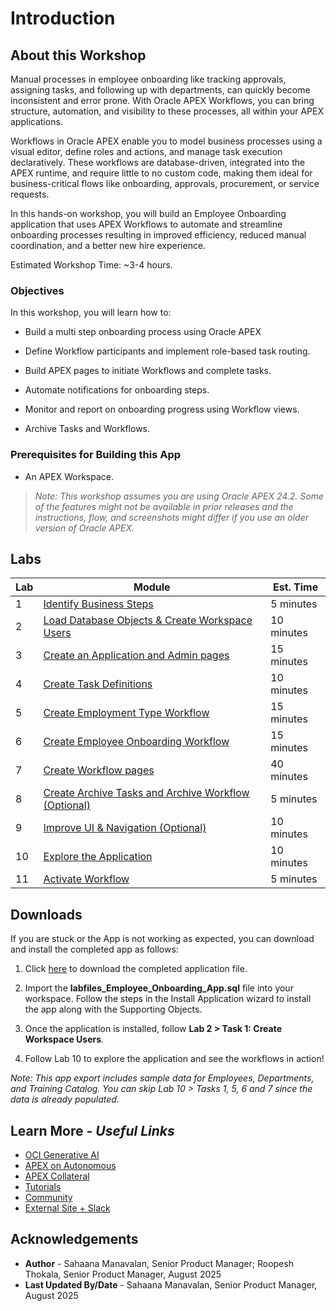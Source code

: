 # Introduction

## About this Workshop

Manual processes in employee onboarding like tracking approvals, assigning tasks, and following up with departments, can quickly become inconsistent and error prone. With Oracle APEX Workflows, you can bring structure, automation, and visibility to these processes, all within your APEX applications.

Workflows in Oracle APEX enable you to model business processes using a visual editor, define roles and actions, and manage task execution declaratively. These workflows are database-driven, integrated into the APEX runtime, and require little to no custom code, making them ideal for business-critical flows like onboarding, approvals, procurement, or service requests.

In this hands-on workshop, you will build an Employee Onboarding application that uses APEX Workflows to automate and streamline onboarding processes resulting in improved efficiency, reduced manual coordination, and a better new hire experience.

Estimated Workshop Time: ~3-4 hours.

### Objectives

In this workshop, you will learn how to:

- Build a multi step onboarding process using Oracle APEX

- Define Workflow participants and implement role-based task routing.

- Build APEX pages to initiate Workflows and complete tasks.

- Automate notifications for onboarding steps.

- Monitor and report on onboarding progress using Workflow views.

- Archive Tasks and Workflows.

### Prerequisites for Building this App

- An APEX Workspace.

>*Note: This workshop assumes you are using Oracle APEX 24.2. Some of the features might not be available in prior releases and the instructions, flow, and screenshots might differ if you use an older version of Oracle APEX.*

## Labs

| Lab |  Module | Est. Time |
| --- | --- | --- |
| 1 | [Identify Business Steps](?lab=1-identify-business-steps) | 5 minutes |
| 2 | [Load Database Objects & Create Workspace Users](?lab=2-data-load) | 10 minutes |
| 3 | [Create an Application and Admin pages](?lab=3-create-app) | 15 minutes |
| 4 | [Create Task Definitions](?lab=4-create-tasks) | 10 minutes |
| 5 | [Create Employment Type Workflow](?lab=5-create-emp-type-wf) | 15 minutes |
| 6 | [Create Employee Onboarding Workflow](?lab=6-create-empon-wf) | 15 minutes |
| 7 | [Create Workflow pages](?lab=7-create-workflow-pages) | 40 minutes |
| 8 | [Create Archive Tasks and Archive Workflow (Optional)](?lab=8-archived-tasks) | 5 minutes |
| 9 | [Improve UI & Navigation (Optional)](?lab=9-improve-ui) | 10 minutes |
| 10 | [Explore the Application](?lab=10-running-the-app) | 10 minutes |
| 11 | [Activate Workflow](?lab=11-activate-workflow) | 5 minutes |

## Downloads

If you are stuck or the App is not working as expected, you can download and install the completed app as follows:

1. Click [here](https://c4u04.objectstorage.us-ashburn-1.oci.customer-oci.com/p/EcTjWk2IuZPZeNnD_fYMcgUhdNDIDA6rt9gaFj_WZMiL7VvxPBNMY60837hu5hga/n/c4u04/b/livelabsfiles/o/labfiles%2FEmployee_Onboarding_App.sql) to download the completed application file.

2. Import the **labfiles\_Employee\_Onboarding\_App.sql** file into your workspace. Follow the steps in the Install Application wizard to install the app along with the Supporting Objects.

3. Once the application is installed, follow **Lab 2 > Task 1: Create Workspace Users**.

4. Follow Lab 10 to explore the application and see the workflows in action!

*Note: This app export includes sample data for Employees, Departments, and Training Catalog. You can skip Lab 10 > Tasks 1, 5, 6 and 7 since the data is already populated.*

## Learn More - *Useful Links*

- [OCI Generative AI](https://www.oracle.com/artificial-intelligence/generative-ai/large-language-models/)
- [APEX on Autonomous](https://apex.oracle.com/autonomous)
- [APEX Collateral](https://www.oracle.com/database/technologies/appdev/apex/collateral.html)
- [Tutorials](https://apex.oracle.com/en/learn/tutorials)
- [Community](https://apex.oracle.com/community)
- [External Site + Slack](http://apex.world)

## Acknowledgements

- **Author** - Sahaana Manavalan, Senior Product Manager; Roopesh Thokala, Senior Product Manager, August 2025
- **Last Updated By/Date** - Sahaana Manavalan, Senior Product Manager, August 2025
